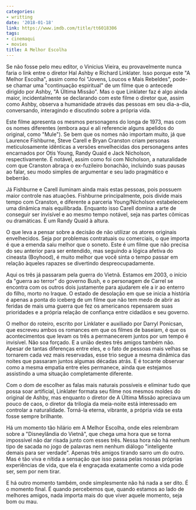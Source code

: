 ```yaml
---
categories:
- writting
date: '2018-01-18'
link: https://www.imdb.com/title/tt6018306
tags:
- cinemaqui
- movies
title: A Melhor Escolha
---
```


Se não fosse pelo meu editor, o Vinicius Vieira, eu provavelmente nunca faria o link entre o diretor Hal Ashby e Richard Linklater. Isso porque este "A Melhor Escolha", assim como foi "Jovens, Loucos e Mais Rebeldes", pode-se chamar uma "continuação espiritual" de um filme que o antecede dirigido por Ashby, "A Última Missão". Mas o que Linklater faz é algo ainda maior, incidentalmente se declarando com este filme o diretor que, assim como Ashby, observa a humanidade através das pessoas em seu dia-a-dia, conversando, interagindo e discutindo sobre a própria vida.

Este filme apresenta os mesmos personagens do longa de 1973, mas com os nomes diferentes (embora aqui e ali referencie alguns apelidos do original, como "Mule"). Se bem que os nomes não importam muito, já que Laurence Fishburne, Steve Carell e Bryan Cranston criam personas meticulosamente idênticas a versões envelhecidas dos personagens antes encarnados por Otis Young, Randy Quaid e Jack Nicholson, respectivamente. É notável, assim como foi com Nicholson, a naturalidade com que Cranston abraça o ex-fuzileiro bonachão, incluindo suas pausas ao falar, seu modo simples de argumentar e seu lado pragmático e beberrão.

Já Fishburne e Carell iluminam ainda mais estas pessoas, pois possuem maior controle nas atuações. Fishburne principalmente, pois divide mais tempo com Cranston, e diferente a parceria Young/Nicholson estabelecem uma dinâmica mais equilibrada. Enquanto isso Carell domina a arte de conseguir ser invisível e ao mesmo tempo notável, seja nas partes cômicas ou dramáticas. É um Randy Quaid à altura.

O que leva a pensar sobre a decisão de não utilizar os atores originais envelhecidos. Seja por problemas contratuais ou comerciais, o que importa é que a emenda saiu melhor que o soneto. Este é um filme que não precisa do seu anterior para ser entendido, mas seguindo a lógica afetiva do cineasta (Boyhood), é muito melhor que você sinta o tempo passar em relação àqueles rapazes se divertindo despreocupadamente.

Aqui os três já passaram pela guerra do Vietnã. Estamos em 2003, o início da "guerra ao terror" do governo Bush, e o personagem de Carrel se encontra com os outros dois justamente para ajudarem ele a ir ao enterro do filho, morto no Iraque. O estado de desolação em que se inicia a história é apenas a ponta do iceberg de um filme que não tem medo de abrir as feridas de mais uma guerra que fez os americanos repensarem suas prioridades e a própria relação de confiança entre cidadãos e seu governo.

O melhor do roteiro, escrito por Linklater e auxiliado por Darryl Ponicsan, que escreveu ambos os romances em que os filmes de baseiam, é que os acontecimentos que levam os três a permanecerem juntos por um tempo é invisível. Não soa forçado. E a união destes três amigos também não. Apesar de tantas diferenças entre eles, e o fato de pessoas mais velhas se tornarem cada vez mais reservadas, esse trio segue a mesma dinâmica das noites que passaram juntos algumas décadas atrás. E é tocante observar como a mesma empatia entre eles permanece, ainda que estejamos assistindo a uma situação completamente diferente.

Com o dom de escolher as falas mais naturais possíveis e eliminar tudo que possa soar artificial, Linklater formata seu filme nos mesmos moldes do original de Ashby, mas enquanto o diretor de A Última Missão apreciava um pouco de caos, o diretor da trilogia da meia-noite está interessado em controlar a naturalidade. Torná-la eterna, vibrante, a própria vida se esta fosse sempre brilhante.

Há um momento tão hilário em A Melhor Escolha, onde eles relembram sobre a "Disneylândia do Vietnã", que chega uma hora que se torna impossível não dar risada junto com esses três. Nessa hora não há nenhum tipo de sacada no jogo de palavras nem nenhum diálogo "inteligente demais para ser verdade". Apenas três amigos tirando sarro um do outro. Mas é tão viva e nítida a sensação que isso passa pelas nossas próprias experiências de vida, que ela é engraçada exatamente como a vida pode ser, sem por nem tirar.

E há outro momento também, onde simplesmente não há nada a ser dito. É o momento final. É quando percebemos que, quando estamos ao lado de melhores amigos, nada importa mais do que viver aquele momento, seja bom ou mau.